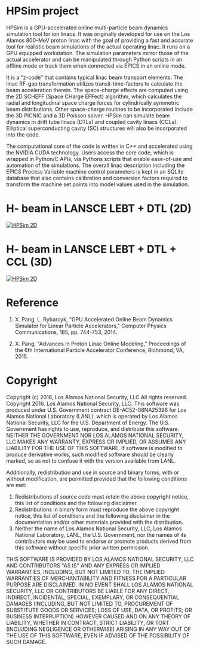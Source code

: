 # HPSim project

HPSim is a GPU-accelerated online multi-particle beam dynamics simulation tool 
for ion linacs. It was originally developed for use on the Los Alamos 800-MeV 
proton linac with the goal of providing a fast and accurate tool for realistic 
beam simulations of the actual operating linac. It runs on a GPU equipped 
workstation. The simulation parameters mirror those of the actual accelerator 
and can be manipulated through Python scripts in an offline mode or track them 
when connected via EPICS in an online mode.

It is a “z-code” that contains typical linac beam transport elements. The linac 
RF-gap transformation utilizes transit-time-factors to calculate the beam 
acceleration therein. The space-charge effects are computed using the 2D SCHEFF 
(Space CHarge EFFect) algorithm, which calculates the radial and longitudinal 
space charge forces for cylindrically symmetric beam distributions. Other 
space-charge routines to be incorporated include the 3D PICNIC and a 3D Poisson 
solver. HPSim can simulate beam dynamics in drift tube linacs (DTLs) and 
coupled cavity linacs (CCLs). Elliptical superconducting cavity (SC) structures 
will also be incorporated into the code.
 
The computational core of the code is written in C++ and accelerated using the 
NVIDIA CUDA technology. Users access the core code, which is wrapped in 
Python/C APIs, via Pythons scripts that enable ease-of-use and automation of 
the simulations. The overall linac description including the EPICS Process 
Variable machine control parameters is kept in an SQLite database that also 
contains calibration and conversion factors required to transform the machine 
set points into model values used in the simulation.

# H- beam in LANSCE LEBT + DTL (2D)
<a href="https://github.com/apphys/hpsim/blob/master/hpsim-2d.gif"><img src="https://github.com/apphys/hpsim/blob/master/hpsim-2d.gif" title="HPSim 2D"/></a>
# H- beam in LANSCE LEBT + DTL + CCL (3D)
<a href="https://github.com/apphys/hpsim/blob/master/hpsim-3d-1.gif"><img src="https://github.com/apphys/hpsim/blob/master/hpsim-3d-1.gif" title="HPSim 2D"/></a>

# Reference
1. X. Pang, L. Rybarcyk, "GPU Accelerated Online Beam Dynamics Simulator for 
Linear Particle Accelerators," Computer Physics Communications, 185, pp. 
744-753, 2014.

2. X. Pang, "Advances in Proton Linac Online Modeling," Proceedings of the 6th 
International Particle Accelerator Conference, Richmond, VA, 2015.

# Copyright
Copyright (c) 2016, Los Alamos National Security, LLC
All rights reserved.
Copyright 2016. Los Alamos National Security, LLC. This software was produced under U.S. Government contract DE-AC52-06NA25396 for Los Alamos National Laboratory (LANL), which is operated by Los Alamos National Security, LLC for the U.S. Department of Energy. The U.S. Government has rights to use, reproduce, and distribute this software.  NEITHER THE GOVERNMENT NOR LOS ALAMOS NATIONAL SECURITY, LLC MAKES ANY WARRANTY, EXPRESS OR IMPLIED, OR ASSUMES ANY LIABILITY FOR THE USE OF THIS SOFTWARE.  If software is modified to produce derivative works, such modified software should be clearly marked, so as not to confuse it with the version available from LANL.
 
Additionally, redistribution and use in source and binary forms, with or without modification, are permitted provided that the following conditions are met:
1. Redistributions of source code must retain the above copyright notice, this list of conditions and the following disclaimer.
2. Redistributions in binary form must reproduce the above copyright notice, this list of conditions and the following disclaimer in the documentation and/or other materials provided with the distribution. 
3. Neither the name of Los Alamos National Security, LLC, Los Alamos National Laboratory, LANL, the U.S. Government, nor the names of its contributors may be used to endorse or promote products derived from this software without specific prior written permission. 
 
THIS SOFTWARE IS PROVIDED BY LOS ALAMOS NATIONAL SECURITY, LLC AND CONTRIBUTORS "AS IS" AND ANY EXPRESS OR IMPLIED WARRANTIES, INCLUDING, BUT NOT LIMITED TO, THE IMPLIED WARRANTIES OF MERCHANTABILITY AND FITNESS FOR A PARTICULAR PURPOSE ARE DISCLAIMED. IN NO EVENT SHALL LOS ALAMOS NATIONAL SECURITY, LLC OR CONTRIBUTORS BE LIABLE FOR ANY DIRECT, INDIRECT, INCIDENTAL, SPECIAL, EXEMPLARY, OR CONSEQUENTIAL DAMAGES (INCLUDING, BUT NOT LIMITED TO, PROCUREMENT OF SUBSTITUTE GOODS OR SERVICES; LOSS OF USE, DATA, OR PROFITS; OR BUSINESS INTERRUPTION) HOWEVER CAUSED AND ON ANY THEORY OF LIABILITY, WHETHER IN CONTRACT, STRICT LIABILITY, OR TORT (INCLUDING NEGLIGENCE OR OTHERWISE) ARISING IN ANY WAY OUT OF THE USE OF THIS SOFTWARE, EVEN IF ADVISED OF THE POSSIBILITY OF SUCH DAMAGE.

